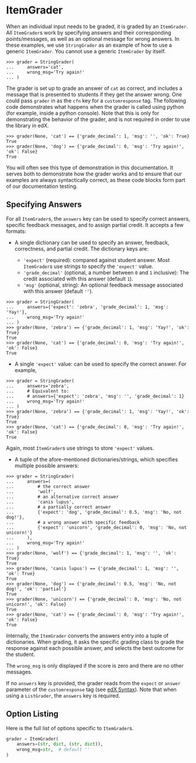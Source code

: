 # ItemGrader

When an individual input needs to be graded, it is graded by an `ItemGrader`. All `ItemGrader`s work by specifying answers and their corresponding points/messages, as well as an optional message for wrong answers. In these examples, we use `StringGrader` as an example of how to use a generic `ItemGrader`. You cannot use a generic `ItemGrader` by itself.

```pycon
>>> grader = StringGrader(
...     answers='cat',
...     wrong_msg='Try again!'
... )
```

The grader is set up to grade an answer of `cat` as correct, and includes a message that is presented to students if they get the answer wrong. One could pass `grader` in as the `cfn` key for a `customresponse` tag. The following code demonstrates what happens when the grader is called using python (for example, inside a python console). Note that this is only for demonstrating the behavior of the grader, and is not required in order to use the library in edX.

```pycon
>>> grader(None, 'cat') == {'grade_decimal': 1, 'msg': '', 'ok': True}
True
>>> grader(None, 'dog') == {'grade_decimal': 0, 'msg': 'Try again!', 'ok': False}
True
```

You will often see this type of demonstration in this documentation. It serves both to demonstrate how the grader works and to ensure that our examples are always syntactically correct, as these code blocks form part of our documentation testing.


## Specifying Answers

For all `ItemGrader`s, the `answers` key can be used to specify correct answers, specific feedback messages, and to assign partial credit. It accepts a few formats:

- A single dictionary can be used to specify an answer, feedback, correctness, and partial credit. The dictionary keys are:

    - `'expect'` (required): compared against student answer. Most `ItemGrader`s use strings to specify the `'expect'` value.
    - `'grade_decimal'` (optional, a number between `0` and `1` inclusive): The credit associated with this answer (default `1`).
    - `'msg'` (optional, string): An optional feedback message associated with this answer (default `''`).

```pycon
>>> grader = StringGrader(
...     answers={'expect': 'zebra', 'grade_decimal': 1, 'msg': 'Yay!'},
...     wrong_msg='Try again!'
... )
>>> grader(None, 'zebra') == {'grade_decimal': 1, 'msg': 'Yay!', 'ok': True}
True
>>> grader(None, 'cat') == {'grade_decimal': 0, 'msg': 'Try again!', 'ok': False}
True
```

- A single `'expect'` value: can be used to specify the correct answer. For example,

```pycon
>>> grader = StringGrader(
...     answers='zebra',
...     # Equivalent to:
...     # answers={'expect': 'zebra', 'msg': '', 'grade_decimal': 1}
...     wrong_msg='Try again!'
... )
>>> grader(None, 'zebra') == {'grade_decimal': 1, 'msg': 'Yay!', 'ok': True}
True
>>> grader(None, 'cat') == {'grade_decimal': 0, 'msg': 'Try again!', 'ok': False}
True
```

  Again, most `ItemGrader`s use strings to store `'expect'` values.

- A tuple of the afore-mentioned dictionaries/strings, which specifies multiple possible answers:

```pycon
>>> grader = StringGrader(
...     answers=(
...         # the correct answer
...         'wolf',
...         # an alternative correct answer
...         'canis lupus',
...         # a partially correct answer
...         {'expect': 'dog', 'grade_decimal': 0.5, 'msg': 'No, not dog!'},
...         # a wrong answer with specific feedback
...         {'expect': 'unicorn', 'grade_decimal': 0, 'msg': 'No, not unicorn!'}
...     ),
...     wrong_msg='Try again!'
... )
>>> grader(None, 'wolf') == {'grade_decimal': 1, 'msg': '', 'ok': True}
True
>>> grader(None, 'canis lupus') == {'grade_decimal': 1, 'msg': '', 'ok': True}
True
>>> grader(None, 'dog') == {'grade_decimal': 0.5, 'msg': 'No, not dog!', 'ok': 'partial'}
True
>>> grader(None, 'unicorn') == {'grade_decimal': 0, 'msg': 'No, not unicorn!', 'ok': False}
True
>>> grader(None, 'cat') == {'grade_decimal': 0, 'msg': 'Try again!', 'ok': False}
True
```

Internally, the `ItemGrader` converts the answers entry into a tuple of dictionaries. When grading, it asks the specific grading class to grade the response against each possible answer, and selects the best outcome for the student.

The `wrong_msg` is only displayed if the score is zero and there are no other messages.

If no `answers` key is provided, the grader reads from the `expect` or `answer` parameter of the `customresponse` tag (see [edX Syntax](edx.md)). Note that when using a `ListGrader`, the `answers` key is required.


## Option Listing

Here is the full list of options specific to `ItemGrader`s.
```python
grader = ItemGrader(
    answers=(str, dict, (str, dict)),
    wrong_msg=str,  # default ''
)
```

